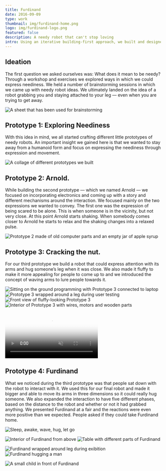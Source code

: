```yaml
---
title: Furdinand
date: 2016-09-09
type: work
thumbnail: img/furdinand-home.png
logo: img/furdinand-logo.png
featured: false
description: A needy robot that can't stop loving
intro: Using an iterative building-first approach, we built and designed a needy robot. I worked as one of the two engineers of the group, where I worked on building, programming and perfecting the interaction. The project involved an Arduino, laser cutting, sewing, electronics, cuteness and a lot of testing.
---
```

## Ideation
The first question we asked ourselves was: What does it mean to be needy? Through a workshop and exercises we explored ways in which we could express neediness. We held a number of brainstorming sessions in which we came up with needy robot ideas. We ultimately landed on the idea of a robot grabbing you and staying attached to your leg — even when you are trying to get away.

![A sheet that has been used for brainstorming](img/brainstorm.jpg "One of the sheets used during the brainstorm")

## Prototype 1: Exploring Neediness
With this idea in mind, we all started crafting different little prototypes of needy robots. An important insight we gained here is that we wanted to stay away from a humanoid form and focus on expressing the neediness through expression and movement.

![A collage of different prototypes we built](img/collage.jpg)

## Prototype 2: Arnold.
While building the second prototype — which we named Arnold — we focused on incorporating electronics and coming up with a story and different mechanisms around the interaction. We focused mainly on the two expressions we wanted to convey. The first one was the expression of being scared to be alone. This is when someone is in the vicinity, but not very close. At this point Arnold starts shaking. When somebody comes closer to Arnold he starts to relax and the shaking changes into a relaxed pulse.

<div class="max-w-sm">

![Prototype 2 made of old computer parts and an empty jar of apple syrup](img/arnold1.jpg)
</div>

## Prototype 3: Cracking the nut.
For our third prototype we build a robot that could express attention with its arms and hug someone’s leg when it was close. We also made it fluffy to make it more appealing for people to come up to and we introduced the concept of waving arms to lure people towards it.

<div class="grid sm:grid-cols-2 gap-8 not-prose">

![Sitting on the ground programming with Prototype 3 connected to laptop](img/nut1.jpg)
![Prototype 3 wrapped around a leg during user testing](img/nut2.jpg)
![Front view of fluffy-looking Prototype 3](img/nut3.jpg)
![Interior of Prototype 3 with wires, motors and wooden parts](img/nut4.jpg)
</div>

<video loop muted autoplay controls poster="img/nuts.jpg">
  <source src="img/nuts.mp4" type="video/mp4" />
  <source src="img/nuts.webm" type="video/webm" />
  <source src="img/nuts.ogg" type="video/ogg" />
</video>

## Prototype 4: Furdinand
What we noticed during the third prototype was that people sat down with the robot to interact with it. We used this for our final robot and made it bigger and able to move its arms in three dimensions so it could really hug someone. We also expanded the interaction to have five different phases, based on the distance to the robot and whether or not it had grabbed anything. We presented Furdinand at a fair and the reactions were even more positive than we expected. People asked if they could take Furdinand home.

![Sleep, awake, wave, hug, let go](img/movements.png "The different phases of the interaction")

<div class="grid sm:grid-cols-2 gap-8 not-prose">

![Interior of Furdinand from above](img/final1.jpg)
![Table with different parts of Furdinand](img/final2.jpg)

![Furdinand wrapped around leg during exibition](img/final3.jpg)
![Furdinand hugging a man](img/final4.jpg)
</div>

![A small child in front of Furdinand](img/final5.jpg)

